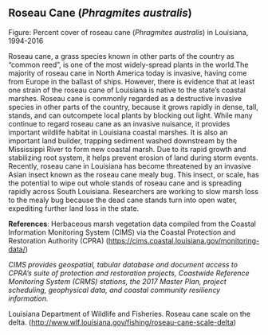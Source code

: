 ## Roseau Cane (*Phragmites australis*)
Figure: Percent cover of roseau cane (*Phragmites australis*) in Louisiana, 1994-2016

Roseau cane, a grass species known in other parts of the country as “common reed”, is one of the most widely-spread plants in the world.The majority of roseau cane in North America today is invasive, having come from Europe in the ballast of ships. However, there is evidence that at least one strain of the roseau cane of Louisiana is native to the state’s coastal marshes. Roseau cane is commonly regarded as a destructive invasive species in other parts of the country, because it grows rapidly in dense, tall, stands, and can outcompete local plants by blocking out light. While many continue to regard roseau cane as an invasive nuisance, it provides important wildlife habitat in Louisiana coastal marshes. It is also an important land builder, trapping sediment washed downstream by the Mississippi River to form new coastal marsh. Due to its rapid growth and stabilizing root system, it helps prevent erosion of land during storm events. Recently, roseau cane in Louisiana has become threatened by an invasive Asian insect known as the roseau cane mealy bug. This insect, or scale, has the potential to wipe out whole stands of roseau cane and is spreading rapidly across South Louisiana. Researchers are working to slow marsh loss to the mealy bug because the dead cane stands turn into open water, expediting further land loss in the state.  

**References**: Herbaceous marsh vegetation data compiled from the Coastal Information Monitoring System (CIMS) via the Coastal Protection and Restoration Authority (CPRA) (https://cims.coastal.louisiana.gov/monitoring-data/)

*CIMS provides geospatial, tabular database and document access to CPRA’s suite of protection and restoration projects, Coastwide Reference Monitoring System (CRMS) stations, the 2017 Master Plan, project scheduling, geophysical data, and coastal community resiliency information.*

Louisiana Department of Wildlife and Fisheries. Roseau cane scale on the delta. (http://www.wlf.louisiana.gov/fishing/roseau-cane-scale-delta)


